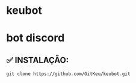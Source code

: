 # keubot
# bot discord
## ✅ INSTALAÇÃO:
```
git clone https://github.com/GitKeu/keubot.git
```

</p>
